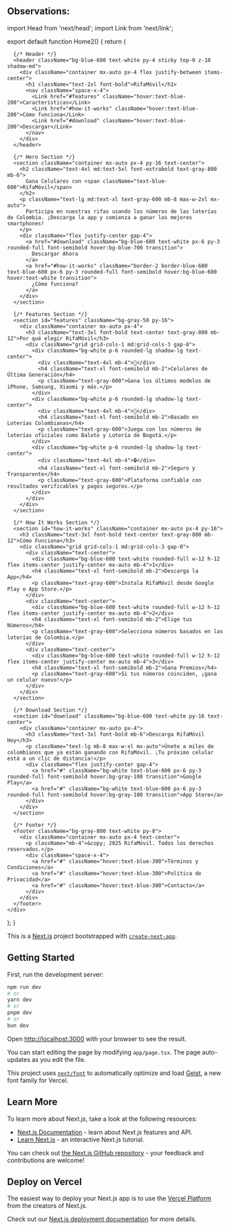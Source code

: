 ## Observations:
import Head from 'next/head';
import Link from 'next/link';

export default function Home2() {
  return (
    <div className="min-h-screen bg-gradient-to-b from-blue-100 to-white">
      <Head>
        <title>RifaMóvil - Gana Celulares con Loterías de Colombia</title>
        <meta name="description" content="Participa en rifas de celulares jugando con los números de las loterías de Colombia. ¡Descarga RifaMóvil y gana hoy!" />
        <meta name="viewport" content="width=device-width, initial-scale=1" />
        <link rel="icon" href="/favicon.ico" />
      </Head>

      {/* Header */}
      <header className="bg-blue-600 text-white py-4 sticky top-0 z-10 shadow-md">
        <div className="container mx-auto px-4 flex justify-between items-center">
          <h1 className="text-2xl font-bold">RifaMóvil</h1>
          <nav className="space-x-4">
            <Link href="#features" className="hover:text-blue-200">Características</Link>
            <Link href="#how-it-works" className="hover:text-blue-200">Cómo funciona</Link>
            <Link href="#download" className="hover:text-blue-200">Descargar</Link>
          </nav>
        </div>
      </header>

      {/* Hero Section */}
      <section className="container mx-auto px-4 py-16 text-center">
        <h2 className="text-4xl md:text-5xl font-extrabold text-gray-800 mb-6">
          Gana Celulares con <span className="text-blue-600">RifaMóvil</span>
        </h2>
        <p className="text-lg md:text-xl text-gray-600 mb-8 max-w-2xl mx-auto">
          Participa en nuestras rifas usando los números de las loterías de Colombia. ¡Descarga la app y comienza a ganar los mejores smartphones!
        </p>
        <div className="flex justify-center gap-4">
          <a href="#download" className="bg-blue-600 text-white px-6 py-3 rounded-full font-semibold hover:bg-blue-700 transition">
            Descargar Ahora
          </a>
          <a href="#how-it-works" className="border-2 border-blue-600 text-blue-600 px-6 py-3 rounded-full font-semibold hover:bg-blue-600 hover:text-white transition">
            ¿Cómo funciona?
          </a>
        </div>
      </section>

      {/* Features Section */}
      <section id="features" className="bg-gray-50 py-16">
        <div className="container mx-auto px-4">
          <h3 className="text-3xl font-bold text-center text-gray-800 mb-12">Por qué elegir RifaMóvil</h3>
          <div className="grid grid-cols-1 md:grid-cols-3 gap-8">
            <div className="bg-white p-6 rounded-lg shadow-lg text-center">
              <div className="text-4xl mb-4">📱</div>
              <h4 className="text-xl font-semibold mb-2">Celulares de Última Generación</h4>
              <p className="text-gray-600">Gana los últimos modelos de iPhone, Samsung, Xiaomi y más.</p>
            </div>
            <div className="bg-white p-6 rounded-lg shadow-lg text-center">
              <div className="text-4xl mb-4">🎫</div>
              <h4 className="text-xl font-semibold mb-2">Basado en Loterías Colombianas</h4>
              <p className="text-gray-600">Juega con los números de loterías oficiales como Baloto y Lotería de Bogotá.</p>
            </div>
            <div className="bg-white p-6 rounded-lg shadow-lg text-center">
              <div className="text-4xl mb-4">🔒</div>
              <h4 className="text-xl font-semibold mb-2">Seguro y Transparente</h4>
              <p className="text-gray-600">Plataforma confiable con resultados verificables y pagos seguros.</p>
            </div>
          </div>
        </div>
      </section>

      {/* How It Works Section */}
      <section id="how-it-works" className="container mx-auto px-4 py-16">
        <h3 className="text-3xl font-bold text-center text-gray-800 mb-12">Cómo Funciona</h3>
        <div className="grid grid-cols-1 md:grid-cols-3 gap-8">
          <div className="text-center">
            <div className="bg-blue-600 text-white rounded-full w-12 h-12 flex items-center justify-center mx-auto mb-4">1</div>
            <h4 className="text-xl font-semibold mb-2">Descarga la App</h4>
            <p className="text-gray-600">Instala RifaMóvil desde Google Play o App Store.</p>
          </div>
          <div className="text-center">
            <div className="bg-blue-600 text-white rounded-full w-12 h-12 flex items-center justify-center mx-auto mb-4">2</div>
            <h4 className="text-xl font-semibold mb-2">Elige tus Números</h4>
            <p className="text-gray-600">Selecciona números basados en las loterías de Colombia.</p>
          </div>
          <div className="text-center">
            <div className="bg-blue-600 text-white rounded-full w-12 h-12 flex items-center justify-center mx-auto mb-4">3</div>
            <h4 className="text-xl font-semibold mb-2">Gana Premios</h4>
            <p className="text-gray-600">Si tus números coinciden, ¡gana un celular nuevo!</p>
          </div>
        </div>
      </section>

      {/* Download Section */}
      <section id="download" className="bg-blue-600 text-white py-16 text-center">
        <div className="container mx-auto px-4">
          <h3 className="text-3xl font-bold mb-6">Descarga RifaMóvil Hoy</h3>
          <p className="text-lg mb-8 max-w-xl mx-auto">Únete a miles de colombianos que ya están ganando con RifaMóvil. ¡Tu próximo celular está a un clic de distancia!</p>
          <div className="flex justify-center gap-4">
            <a href="#" className="bg-white text-blue-600 px-6 py-3 rounded-full font-semibold hover:bg-gray-100 transition">Google Play</a>
            <a href="#" className="bg-white text-blue-600 px-6 py-3 rounded-full font-semibold hover:bg-gray-100 transition">App Store</a>
          </div>
        </div>
      </section>

      {/* Footer */}
      <footer className="bg-gray-800 text-white py-8">
        <div className="container mx-auto px-4 text-center">
          <p className="mb-4">&copy; 2025 RifaMóvil. Todos los derechos reservados.</p>
          <div className="space-x-4">
            <a href="#" className="hover:text-blue-300">Términos y Condiciones</a>
            <a href="#" className="hover:text-blue-300">Política de Privacidad</a>
            <a href="#" className="hover:text-blue-300">Contacto</a>
          </div>
        </div>
      </footer>
    </div>
  );
}

This is a [Next.js](https://nextjs.org) project bootstrapped with [`create-next-app`](https://nextjs.org/docs/app/api-reference/cli/create-next-app).

## Getting Started

First, run the development server:

```bash
npm run dev
# or
yarn dev
# or
pnpm dev
# or
bun dev
```

Open [http://localhost:3000](http://localhost:3000) with your browser to see the result.

You can start editing the page by modifying `app/page.tsx`. The page auto-updates as you edit the file.

This project uses [`next/font`](https://nextjs.org/docs/app/building-your-application/optimizing/fonts) to automatically optimize and load [Geist](https://vercel.com/font), a new font family for Vercel.

## Learn More

To learn more about Next.js, take a look at the following resources:

- [Next.js Documentation](https://nextjs.org/docs) - learn about Next.js features and API.
- [Learn Next.js](https://nextjs.org/learn) - an interactive Next.js tutorial.

You can check out [the Next.js GitHub repository](https://github.com/vercel/next.js) - your feedback and contributions are welcome!

## Deploy on Vercel

The easiest way to deploy your Next.js app is to use the [Vercel Platform](https://vercel.com/new?utm_medium=default-template&filter=next.js&utm_source=create-next-app&utm_campaign=create-next-app-readme) from the creators of Next.js.

Check out our [Next.js deployment documentation](https://nextjs.org/docs/app/building-your-application/deploying) for more details.
